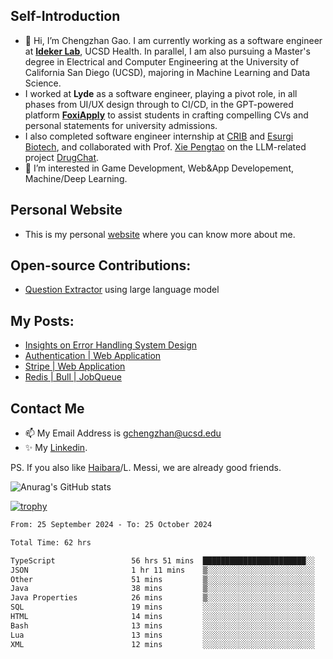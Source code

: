## Self-Introduction
- 👋 Hi, I’m Chengzhan Gao. I am currently working as a software engineer at **[Ideker Lab](https://idekerlab.ucsd.edu/)**, UCSD Health. In parallel, I am also pursuing a Master's degree in Electrical and Computer Engineering at the University of California San Diego (UCSD), majoring in Machine Learning and Data Science.
- I worked at **Lyde** as a software engineer, playing a pivot role, in all phases from UI/UX design through to CI/CD, in the GPT-powered platform **[FoxiApply](https://lyde.io)** to assist students in crafting compelling CVs and personal statements for university admissions.
- I also completed software engineer internship at [CRIB](https://apps.apple.com/us/app/crib-for-roommates/id6468918103?platform=iphone) and [Esurgi Biotech](https://myesurgi.com/), and collaborated with Prof. [Xie Pengtao](https://pengtaoxie.github.io/) on the LLM-related project [DrugChat](https://github.com/UCSD-AI4H/drugchat).
- 👀 I’m interested in Game Development, Web&App Developement, Machine/Deep Learning.

## Personal Website
-  This is my personal [website](https://gaochengzhan.netlify.app/) where you can know more about me.

## Open-source Contributions:
- [Question Extractor](https://github.com/nestordemeure/question_extractor) using large language model

## My Posts:
- [Insights on Error Handling System Design](https://gaochengzhan.netlify.app/post/error-handling/)
- [Authentication | Web Application](https://gaochengzhan.netlify.app/post/authentication/)
- [Stripe | Web Application](https://gaochengzhan.netlify.app/post/stripe/)
- [Redis | Bull | JobQueue](https://gaochengzhan.netlify.app/post/job-queue/)

## Contact Me
- 📫 My Email Address is gchengzhan@ucsd.edu
- ✨ My [Linkedin](https://www.linkedin.com/in/chengzhan-christoffel-gao/).

PS. If you also like [Haibara](https://www.detectiveconanworld.com/wiki/Ai_Haibara)/L. Messi, we are already good friends.

![Anurag's GitHub stats](https://github-readme-stats.vercel.app/api?username=GAOChengzhan&show_icons=true&theme=radical)

[![trophy](https://github-profile-trophy.vercel.app/?username=gaochengzhan&theme=flat&row=1&margin-w=12)](https://github.com/ryo-ma/github-profile-trophy)

<!--START_SECTION:waka-->

```txt
From: 25 September 2024 - To: 25 October 2024

Total Time: 62 hrs

TypeScript                 56 hrs 51 mins  ███████████████████████░░   91.68 %
JSON                       1 hr 11 mins    ▒░░░░░░░░░░░░░░░░░░░░░░░░   01.92 %
Other                      51 mins         ▒░░░░░░░░░░░░░░░░░░░░░░░░   01.39 %
Java                       38 mins         ▒░░░░░░░░░░░░░░░░░░░░░░░░   01.04 %
Java Properties            26 mins         ▒░░░░░░░░░░░░░░░░░░░░░░░░   00.71 %
SQL                        19 mins         ░░░░░░░░░░░░░░░░░░░░░░░░░   00.52 %
HTML                       14 mins         ░░░░░░░░░░░░░░░░░░░░░░░░░   00.39 %
Bash                       13 mins         ░░░░░░░░░░░░░░░░░░░░░░░░░   00.37 %
Lua                        13 mins         ░░░░░░░░░░░░░░░░░░░░░░░░░   00.36 %
XML                        12 mins         ░░░░░░░░░░░░░░░░░░░░░░░░░   00.34 %
```

<!--END_SECTION:waka-->

<!---
gaochengzhan/gaochengzhan is a ✨ special ✨ repository because its `README.md` (this file) appears on your GitHub profile.
You can click the Preview link to take a look at your changes.
--->
